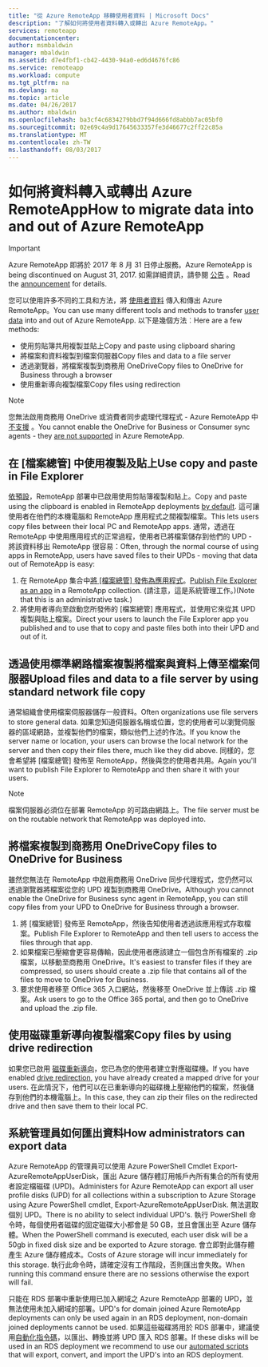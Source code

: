 ```yaml
---
title: "從 Azure RemoteApp 移轉使用者資料 | Microsoft Docs"
description: "了解如何將使用者資料轉入或轉出 Azure RemoteApp。"
services: remoteapp
documentationcenter: 
author: msmbaldwin
manager: mbaldwin
ms.assetid: d7e4fbf1-cb42-4430-94a0-ed6d4676fc86
ms.service: remoteapp
ms.workload: compute
ms.tgt_pltfrm: na
ms.devlang: na
ms.topic: article
ms.date: 04/26/2017
ms.author: mbaldwin
ms.openlocfilehash: ba3cf4c6834279bbd7f94d666fd8abbb7ac05bf0
ms.sourcegitcommit: 02e69c4a9d17645633357fe3d46677c2ff22c85a
ms.translationtype: MT
ms.contentlocale: zh-TW
ms.lasthandoff: 08/03/2017
---
```

# <a name="how-to-migrate-data-into-and-out-of-azure-remoteapp"></a><span data-ttu-id="7d237-103">如何將資料轉入或轉出 Azure RemoteApp</span><span class="sxs-lookup"><span data-stu-id="7d237-103">How to migrate data into and out of Azure RemoteApp</span></span>
> [!IMPORTANT]
> <span data-ttu-id="7d237-104">Azure RemoteApp 即將於 2017 年 8 月 31 日停止服務。</span><span class="sxs-lookup"><span data-stu-id="7d237-104">Azure RemoteApp is being discontinued on August 31, 2017.</span></span> <span data-ttu-id="7d237-105">如需詳細資訊，請參閱 [公告](https://go.microsoft.com/fwlink/?linkid=821148) 。</span><span class="sxs-lookup"><span data-stu-id="7d237-105">Read the [announcement](https://go.microsoft.com/fwlink/?linkid=821148) for details.</span></span>
> 
> 

<span data-ttu-id="7d237-106">您可以使用許多不同的工具和方法，將 [使用者資料](remoteapp-upd.md) 傳入和傳出 Azure RemoteApp。</span><span class="sxs-lookup"><span data-stu-id="7d237-106">You can use many different tools and methods to transfer [user data](remoteapp-upd.md) into and out of Azure RemoteApp.</span></span> <span data-ttu-id="7d237-107">以下是幾個方法︰</span><span class="sxs-lookup"><span data-stu-id="7d237-107">Here are a few methods:</span></span>

* <span data-ttu-id="7d237-108">使用剪貼簿共用複製並貼上</span><span class="sxs-lookup"><span data-stu-id="7d237-108">Copy and paste using clipboard sharing</span></span>
* <span data-ttu-id="7d237-109">將檔案和資料複製到檔案伺服器</span><span class="sxs-lookup"><span data-stu-id="7d237-109">Copy files and data to a file server</span></span>
* <span data-ttu-id="7d237-110">透過瀏覽器，將檔案複製到商務用 OneDrive</span><span class="sxs-lookup"><span data-stu-id="7d237-110">Copy files to OneDrive for Business through a browser</span></span>
* <span data-ttu-id="7d237-111">使用重新導向複製檔案</span><span class="sxs-lookup"><span data-stu-id="7d237-111">Copy files using redirection</span></span>

> [!NOTE]
> <span data-ttu-id="7d237-112">您無法啟用商務用 OneDrive 或消費者同步處理代理程式 - Azure RemoteApp 中 [不支援](remoteapp-onedrive.md) 。</span><span class="sxs-lookup"><span data-stu-id="7d237-112">You cannot enable the OneDrive for Business or Consumer sync agents - they [are not supported](remoteapp-onedrive.md) in Azure RemoteApp.</span></span>
> 
> 

## <a name="use-copy-and-paste-in-file-explorer"></a><span data-ttu-id="7d237-113">在 [檔案總管] 中使用複製及貼上</span><span class="sxs-lookup"><span data-stu-id="7d237-113">Use copy and paste in File Explorer</span></span>
<span data-ttu-id="7d237-114">[依預設](remoteapp-redirection.md)，RemoteApp 部署中已啟用使用剪貼簿複製和貼上。</span><span class="sxs-lookup"><span data-stu-id="7d237-114">Copy and paste using the clipboard is enabled in RemoteApp deployments [by default](remoteapp-redirection.md).</span></span> <span data-ttu-id="7d237-115">這可讓使用者在他們的本機電腦和 RemoteApp 應用程式之間複製檔案。</span><span class="sxs-lookup"><span data-stu-id="7d237-115">This lets users copy files between their local PC and RemoteApp apps.</span></span> <span data-ttu-id="7d237-116">通常，透過在 RemoteApp 中使用應用程式的正常過程，使用者已將檔案儲存到他們的 UPD - 將該資料移出 RemoteApp 很容易：</span><span class="sxs-lookup"><span data-stu-id="7d237-116">Often, through the normal course of using apps in RemoteApp, users have saved files to their UPDs - moving that data out of RemoteApp is easy:</span></span>

1. <span data-ttu-id="7d237-117">在 RemoteApp 集合中[將 [檔案總管] 發佈為應用程式](remoteapp-publish.md)。</span><span class="sxs-lookup"><span data-stu-id="7d237-117">[Publish File Explorer as an app](remoteapp-publish.md) in a RemoteApp collection.</span></span> <span data-ttu-id="7d237-118">(請注意，這是系統管理工作。)</span><span class="sxs-lookup"><span data-stu-id="7d237-118">(Note that this is an administrative task.)</span></span>
2. <span data-ttu-id="7d237-119">將使用者導向至啟動您所發佈的 [檔案總管] 應用程式，並使用它來從其 UPD 複製與貼上檔案。</span><span class="sxs-lookup"><span data-stu-id="7d237-119">Direct your users to launch the File Explorer app you published and to use that to copy and paste files both into their UPD and out of it.</span></span>

## <a name="upload-files-and-data-to-a-file-server-by-using-standard-network-file-copy"></a><span data-ttu-id="7d237-120">透過使用標準網路檔案複製將檔案與資料上傳至檔案伺服器</span><span class="sxs-lookup"><span data-stu-id="7d237-120">Upload files and data to a file server by using standard network file copy</span></span>
<span data-ttu-id="7d237-121">通常組織會使用檔案伺服器儲存一般資料。</span><span class="sxs-lookup"><span data-stu-id="7d237-121">Often organizations use file servers to store general data.</span></span> <span data-ttu-id="7d237-122">如果您知道伺服器名稱或位置，您的使用者可以瀏覽伺服器的區域網路，並複製他們的檔案，類似他們上述的作法。</span><span class="sxs-lookup"><span data-stu-id="7d237-122">If you know the server name or location, your users can browse the local network for the server and then copy their files there, much like they did above.</span></span> <span data-ttu-id="7d237-123">同樣的，您會希望將 [檔案總管] 發佈至 RemoteApp，然後與您的使用者共用。</span><span class="sxs-lookup"><span data-stu-id="7d237-123">Again you'll want to publish File Explorer to RemoteApp and then share it with your users.</span></span>

> [!NOTE]
> <span data-ttu-id="7d237-124">檔案伺服器必須位在部署 RemoteApp 的可路由網路上。</span><span class="sxs-lookup"><span data-stu-id="7d237-124">The file server must be on the routable network that RemoteApp was deployed into.</span></span>
> 
> 

## <a name="copy-files-to-onedrive-for-business"></a><span data-ttu-id="7d237-125">將檔案複製到商務用 OneDrive</span><span class="sxs-lookup"><span data-stu-id="7d237-125">Copy files to OneDrive for Business</span></span>
<span data-ttu-id="7d237-126">雖然您無法在 RemoteApp 中啟用商務用 OneDrive 同步代理程式，您仍然可以透過瀏覽器將檔案從您的 UPD 複製到商務用 OneDrive。</span><span class="sxs-lookup"><span data-stu-id="7d237-126">Although you cannot enable the OneDrive for Business sync agent in RemoteApp, you can still copy files from your UPD to OneDrive for Business through a browser.</span></span> 

1. <span data-ttu-id="7d237-127">將 [檔案總管] 發佈至 RemoteApp，然後告知使用者透過該應用程式存取檔案。</span><span class="sxs-lookup"><span data-stu-id="7d237-127">Publish File Explorer to RemoteApp and then tell users to access the files through that app.</span></span> 
2. <span data-ttu-id="7d237-128">如果檔案已壓縮會更容易傳輸，因此使用者應該建立一個包含所有檔案的 .zip 檔案，以移動至商務用 OneDrive。</span><span class="sxs-lookup"><span data-stu-id="7d237-128">It's easiest to transfer files if they are compressed, so users should create a .zip file that contains all of the files to move to OneDrive for Business.</span></span>
3. <span data-ttu-id="7d237-129">要求使用者移至 Office 365 入口網站，然後移至 OneDrive 並上傳該 .zip 檔案。</span><span class="sxs-lookup"><span data-stu-id="7d237-129">Ask users to go to the Office 365 portal, and then go to OneDrive and upload the .zip file.</span></span>

## <a name="copy-files-by-using-drive-redirection"></a><span data-ttu-id="7d237-130">使用磁碟重新導向複製檔案</span><span class="sxs-lookup"><span data-stu-id="7d237-130">Copy files by using drive redirection</span></span>
<span data-ttu-id="7d237-131">如果您已啟用 [磁碟重新導向](remoteapp-redirection.md)，您已為您的使用者建立對應磁碟機。</span><span class="sxs-lookup"><span data-stu-id="7d237-131">If you have enabled [drive redirection](remoteapp-redirection.md), you have already created a mapped drive for your users.</span></span> <span data-ttu-id="7d237-132">在此情況下，他們可以在已重新導向的磁碟機上壓縮他們的檔案，然後儲存到他們的本機電腦上。</span><span class="sxs-lookup"><span data-stu-id="7d237-132">In this case, they can zip their files on the redirected drive and then save them to their local PC.</span></span>

## <a name="how-administrators-can-export-data"></a><span data-ttu-id="7d237-133">系統管理員如何匯出資料</span><span class="sxs-lookup"><span data-stu-id="7d237-133">How administrators can export data</span></span>

<span data-ttu-id="7d237-134">Azure RemoteApp 的管理員可以使用 Azure PowerShell Cmdlet Export-AzureRemoteAppUserDisk，匯出 Azure 儲存體訂用帳戶內所有集合的所有使用者設定檔磁碟 (UPD)。</span><span class="sxs-lookup"><span data-stu-id="7d237-134">Administers for Azure RemoteApp can export all user profile disks (UPD) for all collections within a subscription to Azure Storage using Azure PowerShell cmdlet, Export-AzureRemoteAppUserDisk.</span></span>  <span data-ttu-id="7d237-135">無法選取個別 UPD。</span><span class="sxs-lookup"><span data-stu-id="7d237-135">There is no ability to select individual UPD's.</span></span>  <span data-ttu-id="7d237-136">執行 PowerShell 命令時，每個使用者磁碟的固定磁碟大小都會是 50 GB，並且會匯出至 Azure 儲存體。</span><span class="sxs-lookup"><span data-stu-id="7d237-136">When the PowerShell command is executed, each user disk will be a 50gb in fixed disk size and be exported to Azure storage.</span></span>  <span data-ttu-id="7d237-137">會立即對此儲存體產生 Azure 儲存體成本。</span><span class="sxs-lookup"><span data-stu-id="7d237-137">Costs of Azure storage will incur immediately for this storage.</span></span>  <span data-ttu-id="7d237-138">執行此命令時，請確定沒有工作階段，否則匯出會失敗。</span><span class="sxs-lookup"><span data-stu-id="7d237-138">When running this command ensure there are no sessions otherwise the export will fail.</span></span>

<span data-ttu-id="7d237-139">只能在 RDS 部署中重新使用已加入網域之 Azure RemoteApp 部署的 UPD，並無法使用未加入網域的部署。</span><span class="sxs-lookup"><span data-stu-id="7d237-139">UPD's for domain joined Azure RemoteApp deployments can only be used again in an RDS deployment, non-domain joined deployments cannot be used.</span></span>  <span data-ttu-id="7d237-140">如果這些磁碟將用於 RDS 部署中，建議使用[自動化指令碼](https://github.com/arcadiahlyy/aramigration)，以匯出、轉換並將 UPD 匯入 RDS 部署。</span><span class="sxs-lookup"><span data-stu-id="7d237-140">If these disks will be used in an RDS deployment we recommend to use our [automated scripts](https://github.com/arcadiahlyy/aramigration) that will export, convert, and import the UPD's into an RDS deployment.</span></span>

